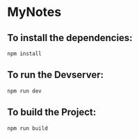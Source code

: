 # MyNotes

## To install the dependencies:
`npm install`
## To run the Devserver:
`npm run dev`
## To build the Project:
`npm run build`